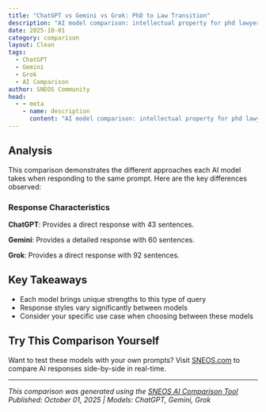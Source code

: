 ```yaml
---
title: "ChatGPT vs Gemini vs Grok: PhD to Law Transition"
description: "AI model comparison: intellectual property for phd lawyers..."
date: 2025-10-01
category: comparison
layout: Clean
tags:
  - ChatGPT
  - Gemini
  - Grok
  - AI Comparison
author: SNEOS Community
head:
  - - meta
    - name: description
      content: "AI model comparison: intellectual property for phd lawyers..."
---
```


<ChatComparison
  title="ChatGPT vs Gemini vs Grok: PhD to Law Transition"
  prompt="intellectual property for phd lawyers"
  :responses='{
    "ChatGPT": "Certainly! Intellectual property (IP) law is a significant field for PhD holders who pursue legal careers or specialize in protecting innovations and creative works. Here\u2019s an overview relevant to PhD lawyers interested in intellectual property:\n\n### What is Intellectual Property (IP)?\nIntellectual Property refers to creations of the mind, such as inventions, literary and artistic works, designs, symbols, names, and images used in commerce. IP law protects these intangible assets, giving their creators exclusive rights to use and commercialize them.\n\n### Types of Intellectual Property:\n1. **Patents**  \n   Protect inventions and new processes. Typically lasts 20 years. Critical for PhDs in science and engineering who invent new technologies.\n\n2. **Trademarks**  \n   Protect brand names, logos, and slogans. Helps companies distinguish their products or services in the marketplace.\n\n3. **Copyrights**  \n   Protect literary, musical, and artistic works. Relevant for creators of original works, including software code.\n\n4. **Trade Secrets**  \n   Protect confidential business information that provides a competitive edge.\n\n5. **Design Rights**  \n   Protection for the aesthetic design of products.\n\n### Why PhD Holders in Law Are Important in IP:\n- **Technical Expertise:** IP cases often require deep understanding of complex scientific or technical details, which PhDs possess.\n- **Patent Law Specialization:** PhDs, especially in STEM fields, are well-suited to become patent attorneys or agents.\n- **Research and Policy:** PhD lawyers contribute to IP policy, academic research, and teaching.\n\n### Careers for PhD Lawyers in IP:\n- **Patent Attorney/Agent:** Requires passing patent bar exam and often a scientific PhD.\n- **IP Litigation Lawyer:** Represent clients in patent, trademark, or copyright disputes.\n- **In-house Counsel:** Work within corporations managing IP portfolios.\n- **IP Consultant/Strategist:** Advising businesses on IP management.\n- **Academia and Research:** Teaching IP law or conducting scholarly research.\n\n### Steps for PhDs to Become IP Lawyers:\n1. Obtain a JD (Juris Doctor) degree or equivalent law qualification.\n2. Pass the bar exam for practicing law.\n3. Pass the patent bar exam (for patent attorneys in the U.S.).\n4. Gain experience through internships or working at IP law firms.\n\n### Additional Resources:\n- **World Intellectual Property Organization (WIPO):** Provides international IP treaties and resources.\n- **USPTO:** United States Patent and Trademark Office offers guidelines on patent law.\n- **Licensing Executives Society (LES):** Professional society for those in IP licensing.\n- **Continuing Legal Education (CLE):** Specialized courses on IP law.\n\nIf you want, I can help with more specific information such as how to transition from a PhD to IP law, key cases, or detailed guidance on patent prosecution. Let me know!",
    "Gemini": "Okay, let\u0027s break down the world of intellectual property (IP) for PhD lawyers.  This is a valuable area of specialization, combining deep legal understanding with expertise in specific fields.\n\n**Why Intellectual Property is a Good Fit for PhD Lawyers:**\n\n*   **Complex Subject Matter:** IP law often involves intricate technologies, scientific principles, and creative works. A PhD provides a lawyer with a strong foundation to understand these complexities and effectively advocate for their clients.\n*   **Interdisciplinary Nature:** IP bridges law, science, engineering, and the arts. A PhD demonstrates the ability to think critically across disciplines, essential for successful IP practice.\n*   **Research and Analysis:** PhDs cultivate strong research and analytical skills, crucial for patent prosecution, IP litigation, and assessing the validity and enforceability of IP rights.\n*   **Expert Testimony:** PhD lawyers can serve as expert witnesses in IP litigation, providing authoritative testimony on technical or scientific matters.\n*   **Policy and Regulation:** PhDs can contribute to shaping IP policy and regulations by providing informed insights into the impact of these laws on innovation and creativity.\n\n**Key Areas of Intellectual Property Law:**\n\nA PhD lawyer might specialize in one or more of these areas:\n\n*   **Patents:**\n    *   **Patent Prosecution:**  Drafting and prosecuting patent applications before patent offices (e.g., USPTO, EPO). This requires a deep understanding of the relevant technology and patent law.  A PhD can be invaluable for understanding the invention and crafting strong claims.\n    *   **Patent Litigation:**  Representing clients in patent infringement lawsuits. This involves analyzing patents, technical documents, and prior art to determine infringement and validity.\n    *   **Patent Licensing:**  Negotiating and drafting agreements for the licensing of patent rights.\n    *   **Patent Due Diligence:**  Evaluating the patent portfolio of a company in connection with a merger, acquisition, or investment.\n*   **Copyright:**\n    *   **Copyright Registration:**  Assisting clients in registering their copyrighted works (e.g., literary works, music, software, visual art).\n    *   **Copyright Litigation:**  Representing clients in copyright infringement lawsuits.\n    *   **Copyright Licensing:**  Negotiating and drafting agreements for the licensing of copyright rights.\n    *   **Digital Copyright Issues:**  Advising clients on copyright issues related to the internet, digital media, and online platforms.\n*   **Trademarks:**\n    *   **Trademark Registration:**  Assisting clients in registering their trademarks with trademark offices (e.g., USPTO).\n    *   **Trademark Litigation:**  Representing clients in trademark infringement lawsuits.\n    *   **Trademark Licensing:**  Negotiating and drafting agreements for the licensing of trademark rights.\n    *   **Brand Protection:**  Advising clients on strategies to protect their brands from infringement and dilution.\n*   **Trade Secrets:**\n    *   **Trade Secret Protection:**  Advising clients on how to protect their confidential information as trade secrets.  This includes implementing security measures, drafting confidentiality agreements, and conducting employee training.\n    *   **Trade Secret Litigation:**  Representing clients in trade secret misappropriation lawsuits.\n*   **IP Licensing and Transactions:**\n    *   Drafting and negotiating a wide range of IP agreements, including licenses, assignments, joint development agreements, and technology transfer agreements.\n    *   Advising clients on the IP aspects of mergers, acquisitions, and other corporate transactions.\n*   **IP Strategy and Management:**\n    *   Developing and implementing IP strategies for companies.\n    *   Managing IP portfolios.\n    *   Conducting IP audits.\n*   **IP in Specific Industries:**  Lawyers may specialize in IP law within a particular industry, such as:\n    *   Pharmaceuticals\n    *   Biotechnology\n    *   Software\n    *   Electronics\n    *   Medical Devices\n    *   Entertainment\n\n**How a PhD Can Enhance an IP Law Career:**\n\n*   **Specialized Knowledge:** A PhD provides in-depth knowledge in a particular field, making the lawyer a more valuable asset in cases involving complex technologies or scientific principles.\n*   **Credibility:** A PhD lends credibility to the lawyer\u0027s expertise, both in and out of the courtroom.\n*   **Analytical Skills:** The research and analytical skills developed during a PhD program are highly transferable to IP law practice.\n*   **Communication Skills:** PhDs typically involve presenting research findings and writing scholarly articles, which can improve communication skills essential for lawyers.\n*   **Network:** A PhD provides access to a network of experts and researchers who can serve as valuable resources.\n*   **Career Options:** A PhD can open doors to a wider range of career options, including:\n    *   Law firm practice\n    *   In-house counsel (working for a company)\n    *   Academia (teaching and research)\n    *   Government (e.g., working for the USPTO)\n    *   Consulting\n\n**Examples of PhD Fields that Align Well with IP Law:**\n\n*   **Engineering (Electrical, Mechanical, Chemical, Computer):**  Excellent for patent law, especially in the respective engineering field.\n*   **Computer Science:**  Software patents, copyright issues related to software, and cybersecurity issues.\n*   **Biology/Biochemistry/Molecular Biology:**  Pharmaceutical patents, biotechnology patents, and issues related to genetic engineering.\n*   **Chemistry:**  Chemical patents, materials science patents, and pharmaceutical patents.\n*   **Physics:**  Patents related to electronics, optics, and other areas of physics.\n*   **Materials Science:**  Patents related to new materials, manufacturing processes, and nanotechnology.\n\n**Challenges and Considerations:**\n\n*   **Time Commitment:** Obtaining a PhD is a significant time investment.\n*   **Cost:** PhD programs can be expensive, although funding opportunities are often available.\n*   **Opportunity Cost:**  Delaying entry into the legal profession while pursuing a PhD can result in lost earnings.\n*   **Balancing Legal and Technical Expertise:**  A PhD lawyer must be able to effectively bridge the gap between technical knowledge and legal principles.  Strong communication skills are essential.\n*   **Staying Current:**  Both the law and the relevant technical fields are constantly evolving, so continuous learning is necessary.\n\n**In conclusion, a PhD can be a significant asset for lawyers specializing in intellectual property.  It provides a deep understanding of complex subject matter, enhances analytical skills, and lends credibility to their expertise. However, it\u0027s important to carefully weigh the benefits and challenges before pursuing a PhD in preparation for an IP law career.**\n",
    "Grok": "Intellectual property (IP) is a critical area of law that pertains to creations of the mind, such as inventions, literary and artistic works, designs, symbols, names, and images used in commerce. For PhD lawyers\u2014those who hold a doctoral degree in addition to a law degree (JD or equivalent)\u2014specializing in intellectual property law offers a unique intersection of advanced academic research and legal practice. Below, I\u2019ll break down key aspects of intellectual property law as it relates to PhD lawyers, including their role, relevant IP areas, career opportunities, and challenges.\n\n---\n\n### **1. Role of PhD Lawyers in Intellectual Property Law**\nPhD lawyers often combine their deep academic expertise with legal training to handle complex IP issues. Their advanced research skills and subject matter expertise (often in fields like science, technology, engineering, or the humanities) make them particularly valuable in IP law, where technical or specialized knowledge is frequently required. Common roles include:\n\n- **Legal Counsel:** Advising companies, research institutions, or individuals on protecting and enforcing IP rights.\n- **Litigation Specialist:** Representing clients in IP disputes, including patent infringement, copyright violations, or trademark disputes.\n- **Patent Attorney/Agent:** Drafting and prosecuting patent applications, often requiring technical expertise in a specific field (common for PhD holders in STEM disciplines).\n- **Policy Advisor:** Shaping IP law and policy at governmental or international levels, often leveraging their research background.\n- **Academic or Researcher:** Teaching IP law at universities or conducting research on emerging IP issues, such as AI and IP or biotech patents.\n\n---\n\n### **2. Key Areas of Intellectual Property Relevant to PhD Lawyers**\nIntellectual property law is broadly categorized into several areas, each of which may appeal to PhD lawyers depending on their academic background:\n\n- **Patents:** Protection for inventions and innovations. PhD lawyers with backgrounds in science, engineering, or technology (e.g., biotechnology, computer science, or chemistry) are often in high demand for patent prosecution and litigation. Their technical expertise allows them to understand complex inventions and communicate effectively with inventors and patent examiners.\n  \n- **Copyrights:** Protection for original works of authorship (e.g., books, music, software, and art). PhD lawyers with backgrounds in literature, media studies, or digital technologies may focus on copyright issues, especially in the context of digital rights and fair use.\n\n- **Trademarks:** Protection for brand names, logos, and symbols. While less technically focused, PhD lawyers may still contribute through their research skills in marketing or cultural studies to address issues like brand dilution or consumer confusion.\n\n- **Trade Secrets:** Protection for confidential business information. PhD lawyers may assist in drafting non-disclosure agreements (NDAs) or litigating misappropriation cases, often in industries tied to their academic expertise.\n\n- **Emerging IP Issues:** PhD lawyers are uniquely positioned to address cutting-edge topics like artificial intelligence (AI) and IP ownership, biotechnology patents, or data protection laws. Their research experience allows them to contribute to evolving legal frameworks.\n\n---\n\n### **3. Career Opportunities for PhD Lawyers in IP**\nPhD lawyers in IP law have diverse career paths due to their dual qualifications. Potential opportunities include:\n\n- **Law Firms:** Many large law firms seek PhD lawyers for their IP departments, especially for patent work or high-profile litigation. Boutique IP firms also value their specialized knowledge.\n- **In-House Counsel:** Technology companies, pharmaceutical firms, and universities often hire PhD lawyers to manage IP portfolios, oversee R\u0026D collaborations, and protect innovations.\n- **Government and Policy Roles:** Working with patent offices (e.g., USPTO, EPO), international organizations (e.g., WIPO), or legislative bodies to develop IP regulations and treaties.\n- **Academia:** Teaching IP law or conducting research at law schools or interdisciplinary institutes, often focusing on the intersection of law, technology, and society.\n- **Consulting:** Advising startups, inventors, or investors on IP strategy, licensing, and commercialization of innovations.\n\n---\n\n### **4. Advantages of a PhD in IP Law**\nHaving a PhD alongside a law degree offers several advantages in the field of IP law:\n\n- **Technical Expertise:** Particularly in patent law, a PhD in a relevant field (e.g., engineering, biology, or computer science) is often a prerequisite or a significant advantage for understanding inventions and drafting strong patent applications.\n- **Research Skills:** The ability to conduct in-depth research is valuable for staying ahead of emerging IP trends and for building compelling legal arguments.\n- **Credibility:** A PhD can enhance credibility with clients, courts, and patent examiners, especially in highly technical disputes.\n- **Interdisciplinary Focus:** PhD lawyers can bridge gaps between legal, scientific, and business communities, providing holistic advice on IP matters.\n\n---\n\n### **5. Challenges for PhD Lawyers in IP**\nDespite the advantages, PhD lawyers may face certain challenges in the IP field:\n\n- **Time and Financial Investment:** Pursuing both a PhD and a law degree requires significant time and financial resources, which may delay entry into the workforce.\n- **Balancing Roles:** PhD lawyers may struggle to balance academic pursuits (e.g., publishing research) with the demands of legal practice.\n- **Market Fit:** While STEM PhDs are in high demand for patent law, PhDs in humanities or social sciences may find fewer direct applications in IP law, requiring them to carve out niche areas of expertise (e.g., copyright or cultural IP).\n- **Licensing Requirements:** In some jurisdictions, becoming a patent attorney requires passing additional exams (e.g., the Patent Bar in the U.S.), which can be rigorous even for PhD holders.\n\n---\n\n### **6. Steps to Enter IP Law as a PhD Lawyer**\nIf you are a PhD holder considering a career in IP law, or a lawyer pursuing a PhD with an interest in IP, here are some steps to follow:\n\n1. **Obtain Legal Qualifications:** If you don\u2019t already have a law degree (JD or equivalent), enroll in a law program with a focus on IP courses.\n2. **Gain Technical Proficiency (if applicable):** For patent law, ensure your PhD or additional training aligns with technical fields recognized by patent offices (e.g., USPTO\u2019s list of qualifying degrees for the Patent Bar).\n3. **Pass Relevant Exams:** In the U.S., passing the Patent Bar is necessary to become a registered patent attorney or agent.\n4. **Build Practical Experience:** Seek internships or clerkships at IP law firms, in-house legal departments, or government agencies like the USPTO.\n5. **Network:** Attend IP-focused conferences, join professional organizations (e.g., American Intellectual Property Law Association - AIPLA), and connect with mentors in the field.\n6. **Publish and Research:** Leverage your PhD skills to publish articles or white papers on IP topics, establishing yourself as a thought leader.\n\n---\n\n### **7. Emerging Trends in IP for PhD Lawyers**\nPhD lawyers are well-positioned to engage with evolving IP challenges, including:\n\n- **Artificial Intelligence (AI):** Debates over whether AI can be an inventor or author, and how IP laws apply to AI-generated works.\n- **Biotechnology and Genomics:** Complex IP issues surrounding gene editing (e.g., CRISPR), personalized medicine, and biopiracy.\n- **Digital IP and Blockchain:** Addressing copyright in the digital age, NFTs (non-fungible tokens), and the use of blockchain for IP protection.\n- **Sustainability and IP:** Exploring how IP can incentivize green technologies and sustainable innovation.\n\n---\n\n### **Conclusion**\nFor PhD lawyers, intellectual property law offers a dynamic and rewarding field that combines rigorous academic training with practical legal skills. Whether focusing on patents, copyrights, trademarks, or emerging issues like AI and biotech, PhD lawyers bring unique value to the table through their specialized knowledge and research capabilities. However, success in this field requires strategic planning, including aligning academic expertise with legal opportunities and staying abreast of evolving trends in IP law.\n\nIf you have a specific area of IP or career path in mind, I can provide more tailored advice or dive deeper into a particular topic (e.g., patent prosecution for PhD scientists or copyright law for humanities PhDs). Let me know!"
  }'
  published-date="22:14"
/>

## Analysis

This comparison demonstrates the different approaches each AI model takes when responding to the same prompt. Here are the key differences observed:

### Response Characteristics

**ChatGPT**: Provides a direct response with 43 sentences. 

**Gemini**: Provides a detailed response with 60 sentences. 

**Grok**: Provides a direct response with 92 sentences. 

## Key Takeaways

- Each model brings unique strengths to this type of query
- Response styles vary significantly between models
- Consider your specific use case when choosing between these models

## Try This Comparison Yourself

Want to test these models with your own prompts? Visit [SNEOS.com](https://sneos.com) to compare AI responses side-by-side in real-time.

---

*This comparison was generated using the [SNEOS AI Comparison Tool](https://sneos.com)*
*Published: October 01, 2025 | Models: ChatGPT, Gemini, Grok*
